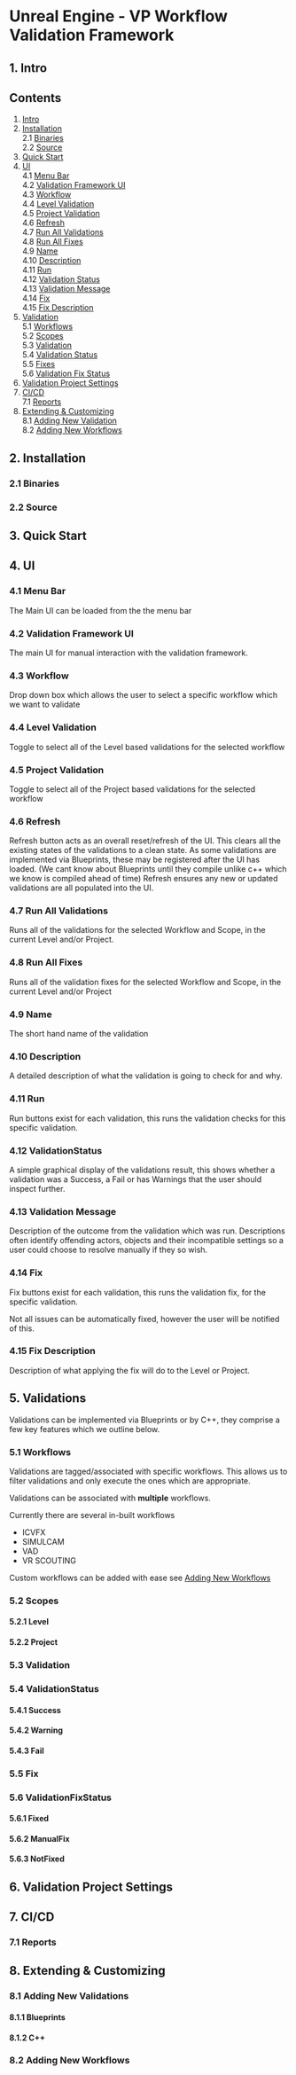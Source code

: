 # Unreal Engine - VP Workflow Validation Framework
## 1. Intro

## Contents
1. [Intro](#1-intro)
2. [Installation](#2-installation)\
2.1 [Binaries](#21-binaries)\
2.2 [Source](#22-source)
3. [Quick Start](#3-quick-start)
4. [UI](#4-ui)\
4.1 [Menu Bar](#41-menu-bar)\
4.2 [Validation Framework UI](#42-validation-framework-ui)\
4.3 [Workflow](#43-workflow)\
4.4 [Level Validation](#44-level-validation)\
4.5 [Project Validation](#45-project-validation)\
4.6 [Refresh](#46-refresh)\
4.7 [Run All Validations](#47-run-all-validations)\
4.8 [Run All Fixes](#48-run-all-fixes)\
4.9 [Name](#49-name)\
4.10 [Description](#410-description)\
4.11 [Run](#411-run)\
4.12 [Validation Status](#412-validationstatus)\
4.13 [Validation Message](#413-validation-message)\
4.14 [Fix](#414-fix)\
4.15 [Fix Description](#415-fix-description)
5. [Validation](#5-validations)\
5.1 [Workflows](#51-workflows)\
5.2 [Scopes](#52-scopes)\
5.3 [Validation](#53-validation)\
5.4 [Validation Status](#54-validationstatus)\
5.5 [Fixes](#55-fix)\
5.6 [Validation Fix Status](#56-validationfixstatus)
6. [Validation Project Settings](#6-validation-project-settings)
7. [CI/CD](#7-cicd)\
7.1 [Reports](#71-reports)
8. [Extending & Customizing](#8-extending--customizing)\
8.1 [Adding New Validation](#81-adding-new-validations)\
8.2 [Adding New Workflows](#82-adding-new-workflows)

## 2. Installation
### 2.1 Binaries
### 2.2 Source

## 3. Quick Start

## 4. UI

### 4.1 Menu Bar
The Main UI can be loaded from the the menu bar

### 4.2 Validation Framework UI
The main UI for manual interaction with the validation framework.

### 4.3 Workflow
Drop down box which allows the user to select a specific workflow which we want to validate

### 4.4 Level Validation
Toggle to select all of the Level based validations for the selected workflow

### 4.5 Project Validation
Toggle to select all of the Project based validations for the selected workflow

### 4.6 Refresh
Refresh button acts as an overall reset/refresh of the UI.
This clears all the existing states of the validations to a clean state.
As some validations are implemented via Blueprints, these may be registered after the UI has loaded. (We cant know about Blueprints until they compile unlike c++ which we know is compiled ahead of time)
Refresh ensures any new or updated validations are all populated into the UI.

### 4.7 Run All Validations
Runs all of the validations for the selected Workflow and Scope, in the current Level and/or Project.

### 4.8 Run All Fixes
Runs all of the validation fixes for the selected Workflow and Scope, in the current Level and/or Project

### 4.9 Name
The short hand name of the validation

### 4.10 Description
A detailed description of what the validation is going to check for and why.

### 4.11 Run
Run buttons exist for each validation, this runs the validation checks for this specific validation.

### 4.12 ValidationStatus
A simple graphical display of the validations result, this shows whether a validation was a Success, a Fail or has Warnings that the user should inspect further.

### 4.13 Validation Message
Description of the outcome from the validation which was run.
Descriptions often identify offending actors, objects and their incompatible settings so a user could choose to resolve manually if they so wish.

### 4.14 Fix
Fix buttons exist for each validation, this runs the validation fix, for the specific validation.

Not all issues can be automatically fixed, however the user will be notified of this.

### 4.15 Fix Description
Description of what applying the fix will do to the Level or Project.


## 5. Validations
Validations can be implemented via Blueprints or by C++, they comprise a few key features which we outline below. 

### 5.1 Workflows
Validations are tagged/associated with specific workflows. This allows us to filter validations and only execute the ones which are appropriate.

Validations can be associated with **multiple** workflows.

Currently there are several in-built workflows
 * ICVFX
 * SIMULCAM
 * VAD
 * VR SCOUTING

 Custom workflows can be added with ease see [Adding New Workflows](#82-adding-new-workflows)

### 5.2 Scopes
#### 5.2.1 Level
#### 5.2.2 Project
### 5.3 Validation
### 5.4 ValidationStatus
#### 5.4.1 Success
#### 5.4.2 Warning
#### 5.4.3 Fail
### 5.5 Fix
### 5.6 ValidationFixStatus
#### 5.6.1 Fixed
#### 5.6.2 ManualFix
#### 5.6.3 NotFixed

## 6. Validation Project Settings



## 7. CI/CD
### 7.1 Reports


## 8. Extending & Customizing
### 8.1 Adding New Validations
#### 8.1.1 Blueprints
#### 8.1.2 C++
### 8.2 Adding New Workflows
